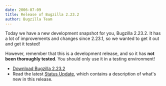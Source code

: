 ```yaml
---
date: 2006-07-09
title: Release of Bugzilla 2.23.2
author: Bugzilla Team
---
```


Today we have a new development snapshot for you, Bugzilla 2.23.2. It has a lot of improvements and changes since 2.23.1, so we wanted to get it out and get it tested!

However, remember that this is a development release, and so it has **not been thoroughly tested**. You should only use it in a testing environment!

*   [Download Bugzilla 2.23.2](/download/#v224)
*   Read the latest [Status Update](/news/2006/07/09/status-update), which contains a description of what's new in this release.

